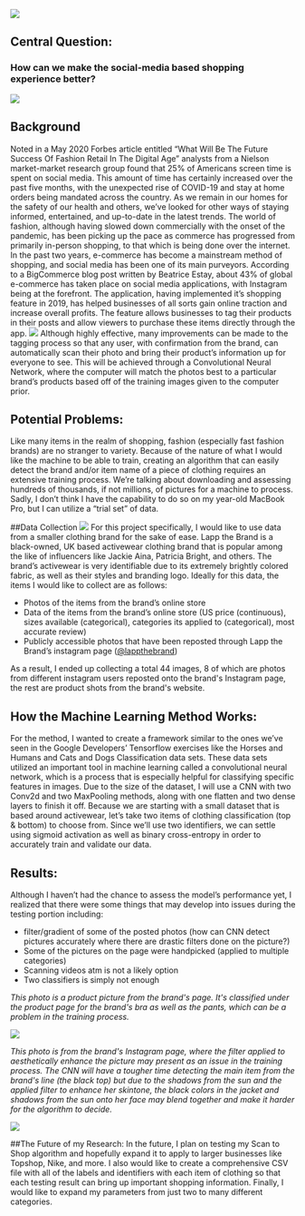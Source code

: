 ![](scan2shopheader.png)

## Central Question: 
### How can we make the social-media based shopping experience better?

![](DATA310-Final_Project_Poster.png)

## Background
Noted in a May 2020 Forbes article entitled “What Will Be The Future Success Of Fashion Retail In The Digital Age” analysts from a Nielson market-market research group found that 25% of Americans screen time is spent on social media. This amount of time has certainly increased over the past five months, with the unexpected rise of COVID-19 and stay at home orders being mandated across the country. As we remain in our homes for the safety of our health and others, we’ve looked for other ways of staying informed, entertained, and up-to-date in the latest trends. The world of fashion, although having slowed down commercially with the onset of the pandemic, has been picking up the pace as commerce has progressed from primarily in-person shopping, to that which is being done over the internet. In the past two years, e-commerce has become a mainstream method of shopping, and social media has been one of its main purveyors. According to a BigCommerce blog post written by Beatrice Estay, about 43% of global e-commerce has taken place on social media applications, with Instagram being at the forefront. The application, having implemented it’s shopping feature in 2019, has helped businesses of all sorts gain online traction and increase overall profits. The feature allows businesses to tag their products in their posts and allow viewers to purchase these items directly through the app. 
![](topshop_shop.png)
Although highly effective, many improvements can be made to the tagging process so that any user, with confirmation from the brand, can automatically scan their photo and bring their product’s information up for everyone to see. This will be achieved through a Convolutional Neural Network, where the computer will match the photos best to a particular brand’s products based off of the training images given to the computer prior. 

## Potential Problems: 
Like many items in the realm of shopping, fashion (especially fast fashion brands) are no stranger to variety. Because of the nature of what I would like the machine to be able to train, creating an algorithm that can easily detect the brand and/or item name of a piece of clothing requires an extensive training process. We’re talking about downloading and assessing hundreds of thousands, if not millions, of pictures for a machine to process. Sadly, I don’t think I have the capability to do so on my year-old MacBook Pro, but I can utilize a “trial set” of data. 

##Data Collection
![](lapp_store_screenshot.png)
For this project specifically, I would like to use data from a smaller clothing brand for the sake of ease. Lapp the Brand is a black-owned, UK based activewear clothing brand that is popular among the like of influencers like Jackie Aina, Patricia Bright, and others. The brand’s activewear is very identifiable due to its extremely brightly colored fabric, as well as their styles and branding logo. Ideally for this data, the items I would like to collect are as follows:

* Photos of the items from the brand’s online store
* Data of the items from the brand’s online store (US price (continuous), sizes available (categorical), categories its applied to (categorical), most accurate review)
* Publicly accessible photos that have been reposted through Lapp the Brand’s instagram page ([@lappthebrand](https://www.instagram.com/lappthebrand/))

As a result, I ended up collecting a total 44 images, 8 of which are photos from different instagram users reposted onto the brand's Instagram page, the rest are product shots from the brand's website.

## How the Machine Learning Method Works: 
For the method, I wanted to create a framework similar to the ones we’ve seen in the Google Developers’ Tensorflow exercises like the Horses and Humans and Cats and Dogs Classification data sets. These data sets utilized an important tool in machine learning called a convolutional neural network, which is a process that is especially helpful for classifying specific features in images. Due to the size of the dataset, I will use a CNN with two Conv2d and two MaxPooling methods, along with one flatten and two dense layers to finish it off. Because we are starting with a small dataset that is based around activewear, let’s take two items of clothing classification (top & bottom) to choose from. Since we’ll use two identifiers, we can settle using sigmoid activation as well as binary cross-entropy in order to accurately train and validate our data.

## Results: 
Although I haven’t had the chance to assess the model’s performance yet, I realized that there were some things that may develop into issues during the testing portion including:

* filter/gradient of some of the posted photos (how can CNN detect pictures accurately where there are drastic filters done on the picture?)
* Some of the pictures on the page were handpicked (applied to multiple categories)
* Scanning videos atm is not a likely option
* Two classifiers is simply not enough

_This photo is a product picture from the brand's page. It's classified under the product page for the brand's bra as well as the pants, which can be a problem in the training process._

![](bra_2.jpg)

_This photo is from the brand's Instagram page, where the filter applied to aesthetically enhance the picture may present as an issue in the training process. The CNN will have a tougher time detecting the main item from the brand's line (the black top) but due to the shadows from the sun and the applied filter to enhance her skintone, the black colors in the jacket and shadows from the sun onto her face may blend together and make it harder for the algorithm to decide._

![](insta_4.png) 

##The Future of my Research: 
In the future, I plan on testing my Scan to Shop algorithm and hopefully expand it to apply to larger businesses like Topshop, Nike, and more. I also would like to create a comprehensive CSV file with all of the labels and identifiers with each item of clothing so that each testing result can bring up important shopping information. Finally, I would like to expand my parameters from just two to many different categories. 

